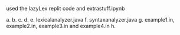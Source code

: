 used the lazyLex replit code and extrastuff.ipynb


a. 
b. 
c.
d.
e. lexicalanalyzer.java
f. syntaxanalyzer.java
g. example1.in, example2.in, example3.in  and example4.in
h.

